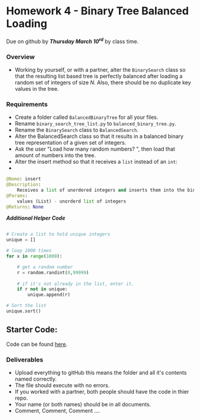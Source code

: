 # Homework 4 - Binary Tree Balanced Loading
Due on github by ***Thursday March 10<sup>rd</sup>*** by class time. 

### Overview
- Working by yourself, or with a partner, alter the `BinarySearch` class so that the resulting list based tree is perfectly balanced after loading a random set of integers of size _N_. Also, there should be no duplicate key values in the tree.

### Requirements
- Create a folder called `BalancedBinaryTree` for all your files.
- Rename `binary_search_tree_list.py` to  `balanced_binary_tree.py`.
- Rename the `BinarySearch` class to `BalancedSearch`.
- Alter the BalancedSearch class so that it results in a balanced binary tree representation of a given set of integers.
- Ask the user "Load how many random numbers? ", then load that amount of numbers into the tree.
- Alter the insert method so that it receives a `list` instead of an `int`:
- 
```python
@Name: insert
@Description:
    Receives a list of unordered integers and inserts them into the binary tree in such a manner that the resulting tree is balanced.
@Params:
    values (List) - unorderd list of integers
@Returns: None
```

***Additional Helper Code***

```python

# Create a list to hold unique integers
unique = []

# loop 1000 times
for x in range(1000):

    # get a random number
    r = random.randint(0,99999)
    
    # if it's not already in the list, enter it.
    if r not in unique:
        unique.append(r)

# Sort the list
unique.sort()

```

## Starter Code:
Code can be found [here](https://github.com/rugbyprof/2143-ObjectOrientedProgramming/blob/master/binary_search_tree_list.py).

### Deliverables

- Upload everything to gitHub this means the folder and all it's contents named correctly.
- The file should execute with no errors.
- If you worked with a partner, both people should have the code in thier repo.
- Your name (or both names) should be in all documents.
- Comment, Comment, Comment ....

